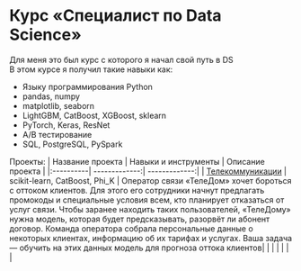 # Курс «Специалист по Data Science»
Для меня это был курс с которого я начал свой путь в DS \
В этом курсе я получил такие навыки как: 
* Языку программирования Python
* pandas, numpy
* matplotlib, seaborn
* LightGBM, CatBoost, XGBoost, sklearn
* PyTorch, Keras, ResNet
* A/B тестирование
* SQL, PostgreSQL, PySpark 

Проекты: 
| Название проекта   | Навыки и инструменты | Описание проекта | 
|:----------| -------------:| -------------:| 
| [Телекоммуникации](https://github.com/Cylimka/Yandex_Practicum/tree/main/Projects/telecommunications) | scikit-learn, CatBoost,  Phi_K    |    Оператор связи «ТелеДом» хочет бороться с оттоком клиентов. Для этого его сотрудники начнут предлагать промокоды и специальные условия всем, кто планирует отказаться от услуг связи. Чтобы заранее находить таких пользователей, «ТелеДому» нужна модель, которая будет предсказывать, разорвёт ли абонент договор. Команда оператора собрала персональные данные о некоторых клиентах, информацию об их тарифах и услугах. Ваша задача — обучить на этих данных модель для прогноза оттока клиентов|   |
 |  |        |       | | 
